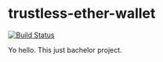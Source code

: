 # trustless-ether-wallet

[![Build Status](https://travis-ci.org/mathiassoeholm/trustless-crypto-exchange.svg?branch=master)](https://travis-ci.org/mathiassoeholm/trustless-crypto-exchange)

Yo hello. This just bachelor project.
